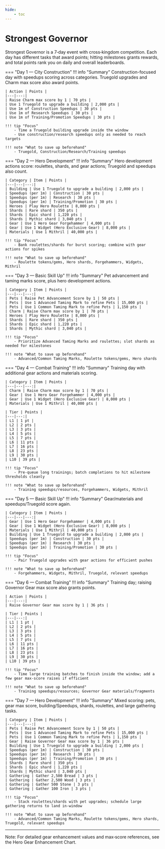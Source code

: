 ```yaml
---
hide:
    - toc
---
```


# Strongest Governor

Strongest Governor is a 7‑day event with cross‑kingdom competition. Each day has different tasks that award points; hitting milestones grants rewards, and total points rank you on daily and overall leaderboards.

=== "Day 1 — City Construction"
    !!! info "Summary"
        Construction-focused day with speedups scoring across categories. Truegold upgrades and Charm max score also award points.

    | Action | Points |
    |---|---:|
    | Raise Charm max score by 1 | 70 pts |
    | Use 1 Truegold to upgrade a building | 2,000 pts |
    | Use 1m of Construction Speedups | 30 pts |
    | Use 1m of Research Speedups | 30 pts |
    | Use 1m of Training/Promotion Speedups | 30 pts |

    !!! tip "Focus"
        - Time a Truegold building upgrade inside the window
        - Use construction/research speedups only as needed to reach targets

    !!! note "What to save up beforehand"
        - Truegold, Construction/Research/Training speedups

=== "Day 2 — Hero Development"
    !!! info "Summary"
        Hero development actions score: roulettes, shards, and gear actions; Truegold and speedups also count.

    | Category | Item | Points |
    |---|---|---:|
    | Building | Use 1 Truegold to upgrade a building | 2,000 pts |
    | Speedups (per 1m) | Construction | 30 pts |
    | Speedups (per 1m) | Research | 30 pts |
    | Speedups (per 1m) | Training/Promotion | 30 pts |
    | Heroes | Play Hero Roulette | 8,000 pts |
    | Shards | Rare shard | 350 pts |
    | Shards | Epic shard | 1,220 pts |
    | Shards | Mythic shard | 3,040 pts |
    | Gear | Use 1 Hero Gear Forgehammer | 4,000 pts |
    | Gear | Use 1 Widget (Hero Exclusive Gear) | 8,000 pts |
    | Materials | Use 1 Mithril | 40,000 pts |

    !!! tip "Focus"
        - Bank roulettes/shards for burst scoring; combine with gear actions for spikes

    !!! note "What to save up beforehand"
        - Roulette tokens/gems, Hero shards, Forgehammers, Widgets, Mithril

=== "Day 3 — Basic Skill Up"
    !!! info "Summary"
        Pet advancement and taming marks score, plus hero development actions.

    | Category | Item | Points |
    |---|---|---:|
    | Pets | Raise Pet Advancement Score by 1 | 50 pts |
    | Pets | Use 1 Advanced Taming Mark to refine Pets | 15,000 pts |
    | Pets | Use 1 Common Taming Mark to refine Pets | 1,150 pts |
    | Charm | Raise Charm max score by 1 | 70 pts |
    | Heroes | Play Hero Roulette | 8,000 pts |
    | Shards | Rare shard | 350 pts |
    | Shards | Epic shard | 1,220 pts |
    | Shards | Mythic shard | 3,040 pts |

    !!! tip "Focus"
        - Prioritize Advanced Taming Marks and roulettes; slot shards as needed for milestones

    !!! note "What to save up beforehand"
        - Advanced/Common Taming Marks, Roulette tokens/gems, Hero shards

=== "Day 4 — Combat Training"
    !!! info "Summary"
        Training day with additional gear actions and materials scoring.

    | Category | Item | Points |
    |---|---|---:|
    | Charm | Raise Charm max score by 1 | 70 pts |
    | Gear | Use 1 Hero Gear Forgehammer | 4,000 pts |
    | Gear | Use 1 Widget (Hero Exclusive Gear) | 8,000 pts |
    | Materials | Use 1 Mithril | 40,000 pts |

    | Tier | Points |
    |---|---:|
    | L1 | 1 pt |
    | L2 | 2 pts |
    | L3 | 3 pts |
    | L4 | 5 pts |
    | L5 | 7 pts |
    | L6 | 11 pts |
    | L7 | 16 pts |
    | L8 | 23 pts |
    | L9 | 30 pts |
    | L10 | 39 pts |

    !!! tip "Focus"
        - Pre‑queue long trainings; batch completions to hit milestone thresholds cleanly

    !!! note "What to save up beforehand"
        - Training speedups/resources, Forgehammers, Widgets, Mithril

=== "Day 5 — Basic Skill Up"
    !!! info "Summary"
        Gear/materials and speedups/Truegold score again.

    | Category | Item | Points |
    |---|---|---:|
    | Gear | Use 1 Hero Gear Forgehammer | 4,000 pts |
    | Gear | Use 1 Widget (Hero Exclusive Gear) | 8,000 pts |
    | Materials | Use 1 Mithril | 40,000 pts |
    | Building | Use 1 Truegold to upgrade a building | 2,000 pts |
    | Speedups (per 1m) | Construction | 30 pts |
    | Speedups (per 1m) | Research | 30 pts |
    | Speedups (per 1m) | Training/Promotion | 30 pts |

    !!! tip "Focus"
        - Pair Truegold upgrades with gear actions for efficient pushes

    !!! note "What to save up beforehand"
        - Forgehammers, Widgets, Mithril, Truegold, relevant speedups

=== "Day 6 — Combat Training"
    !!! info "Summary"
        Training day; raising Governor Gear max score also grants points.

    | Action | Points |
    |---|---:|
    | Raise Governor Gear max score by 1 | 36 pts |

    | Tier | Points |
    |---|---:|
    | L1 | 1 pt |
    | L2 | 2 pts |
    | L3 | 3 pts |
    | L4 | 5 pts |
    | L5 | 7 pts |
    | L6 | 11 pts |
    | L7 | 16 pts |
    | L8 | 23 pts |
    | L9 | 30 pts |
    | L10 | 39 pts |

    !!! tip "Focus"
        - Time large training batches to finish inside the window; add a few gear max‑score raises if efficient

    !!! note "What to save up beforehand"
        - Training speedups/resources; Governor Gear materials/fragments

=== "Day 7 — Hero Development"
    !!! info "Summary"
        Mixed scoring: pets, gear max score, building/Speedups, shards, roulettes, and large gathering tasks.

    | Category | Item | Points |
    |---|---|---:|
    | Pets | Raise Pet Advancement Score by 1 | 50 pts |
    | Pets | Use 1 Advanced Taming Mark to refine Pets | 15,000 pts |
    | Pets | Use 1 Common Taming Mark to refine Pets | 1,150 pts |
    | Gear | Raise Governor Gear max score by 1 | 36 pts |
    | Building | Use 1 Truegold to upgrade a building | 2,000 pts |
    | Speedups (per 1m) | Construction | 30 pts |
    | Speedups (per 1m) | Research | 30 pts |
    | Speedups (per 1m) | Training/Promotion | 30 pts |
    | Shards | Rare shard | 350 pts |
    | Shards | Epic shard | 1,220 pts |
    | Shards | Mythic shard | 3,040 pts |
    | Gathering | Gather 2,500 Bread | 3 pts |
    | Gathering | Gather 2,500 Wood | 3 pts |
    | Gathering | Gather 500 Stone | 3 pts |
    | Gathering | Gather 100 Iron | 3 pts |

    !!! tip "Focus"
        - Stack roulettes/shards with pet upgrades; schedule large gathering returns to land in‑window

    !!! note "What to save up beforehand"
        - Advanced/Common Taming Marks, Roulette tokens/gems, Hero shards, Truegold, relevant speedups

---

Note: For detailed gear enhancement values and max‑score references, see the Hero Gear Enhancement Chart.

